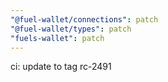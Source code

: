 ```yaml
---
"@fuel-wallet/connections": patch
"@fuel-wallet/types": patch
"fuels-wallet": patch
---
```


ci: update to tag rc-2491
